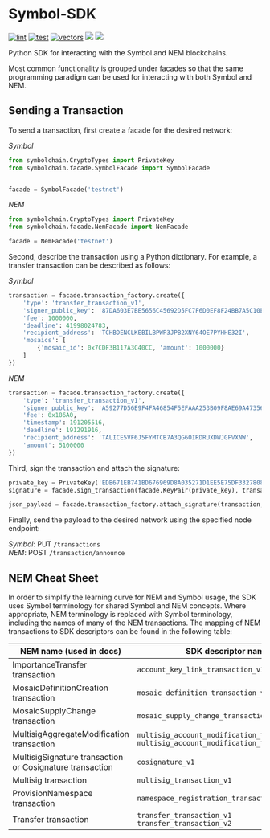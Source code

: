 # Symbol-SDK

[![lint][sdk-python-lint]][sdk-python-job] [![test][sdk-python-test]][sdk-python-job] [![vectors][sdk-python-vectors]][sdk-python-job] [![][sdk-python-cov]][sdk-python-cov-link] [![][sdk-python-package]][sdk-python-package-link]

[sdk-python-job]: https://jenkins.symbolsyndicate.us/blue/organizations/jenkins/Symbol%2Fgenerated%2Fsymbol%2Fpython/activity?branch=dev
[sdk-python-lint]: https://jenkins.symbolsyndicate.us/buildStatus/icon?job=Symbol%2Fgenerated%2Fsymbol%2Fpython%2Fdev%2F&config=sdk-python-lint
[sdk-python-build]: https://jenkins.symbolsyndicate.us/buildStatus/icon?job=Symbol%2Fgenerated%2Fsymbol%2Fpython%2Fdev%2F&config=sdk-python-build
[sdk-python-test]: https://jenkins.symbolsyndicate.us/buildStatus/icon?job=Symbol%2Fgenerated%2Fsymbol%2Fpython%2Fdev%2F&config=sdk-python-test
[sdk-python-examples]: https://jenkins.symbolsyndicate.us/buildStatus/icon?job=Symbol%2Fgenerated%2Fsymbol%2Fpython%2Fdev%2F&config=sdk-python-examples
[sdk-python-vectors]: https://jenkins.symbolsyndicate.us/buildStatus/icon?job=Symbol%2Fgenerated%2Fsymbol%2Fpython%2Fdev%2F&config=sdk-python-vectors
[sdk-python-cov]: https://codecov.io/gh/symbol/symbol/branch/dev/graph/badge.svg?token=SSYYBMK0M7&flag=sdk-python
[sdk-python-cov-link]: https://codecov.io/gh/symbol/symbol/tree/dev/sdk/python
[sdk-python-package]: https://img.shields.io/pypi/v/symbol-sdk-python
[sdk-python-package-link]: https://pypi.org/project/symbol-sdk-python

Python SDK for interacting with the Symbol and NEM blockchains.

Most common functionality is grouped under facades so that the same programming paradigm can be used for interacting with both Symbol and NEM.

## Sending a Transaction

To send a transaction, first create a facade for the desired network:

_Symbol_
```python
from symbolchain.CryptoTypes import PrivateKey
from symbolchain.facade.SymbolFacade import SymbolFacade


facade = SymbolFacade('testnet')
```

_NEM_
```python
from symbolchain.CryptoTypes import PrivateKey
from symbolchain.facade.NemFacade import NemFacade

facade = NemFacade('testnet')
````

Second, describe the transaction using a Python dictionary. For example, a transfer transaction can be described as follows:

_Symbol_
```python
transaction = facade.transaction_factory.create({
	'type': 'transfer_transaction_v1',
	'signer_public_key': '87DA603E7BE5656C45692D5FC7F6D0EF8F24BB7A5C10ED5FDA8C5CFBC49FCBC8',
	'fee': 1000000,
	'deadline': 41998024783,
	'recipient_address': 'TCHBDENCLKEBILBPWP3JPB2XNY64OE7PYHHE32I',
	'mosaics': [
		{'mosaic_id': 0x7CDF3B117A3C40CC, 'amount': 1000000}
	]
})
```

_NEM_
```python
transaction = facade.transaction_factory.create({
	'type': 'transfer_transaction_v1',
	'signer_public_key': 'A59277D56E9F4FA46854F5EFAAA253B09F8AE69A473565E01FD9E6A738E4AB74',
	'fee': 0x186A0,
	'timestamp': 191205516,
	'deadline': 191291916,
	'recipient_address': 'TALICE5VF6J5FYMTCB7A3QG6OIRDRUXDWJGFVXNW',
	'amount': 5100000
})
````

Third, sign the transaction and attach the signature:


```python
private_key = PrivateKey('EDB671EB741BD676969D8A035271D1EE5E75DF33278083D877F23615EB839FEC')
signature = facade.sign_transaction(facade.KeyPair(private_key), transaction)

json_payload = facade.transaction_factory.attach_signature(transaction, signature)
```

Finally, send the payload to the desired network using the specified node endpoint:

_Symbol_: PUT `/transactions`
<br>
_NEM_: POST `/transaction/announce`


## NEM Cheat Sheet

In order to simplify the learning curve for NEM and Symbol usage, the SDK uses Symbol terminology for shared Symbol and NEM concepts.
Where appropriate, NEM terminology is replaced with Symbol terminology, including the names of many of the NEM transactions.
The mapping of NEM transactions to SDK descriptors can be found in the following table:

| NEM name (used in docs) | SDK descriptor name|
|--- |--- |
| ImportanceTransfer transaction | `account_key_link_transaction_v1` |
| MosaicDefinitionCreation transaction | `mosaic_definition_transaction_v1` |
| MosaicSupplyChange transaction | `mosaic_supply_change_transaction_v1` |
| MultisigAggregateModification transaction | `multisig_account_modification_transaction_v1`<br>`multisig_account_modification_transaction_v2` |
| MultisigSignature transaction or Cosignature transaction | `cosignature_v1` |
| Multisig transaction | `multisig_transaction_v1` |
| ProvisionNamespace transaction | `namespace_registration_transaction_v1` |
| Transfer transaction | `transfer_transaction_v1`<br>`transfer_transaction_v2` |

